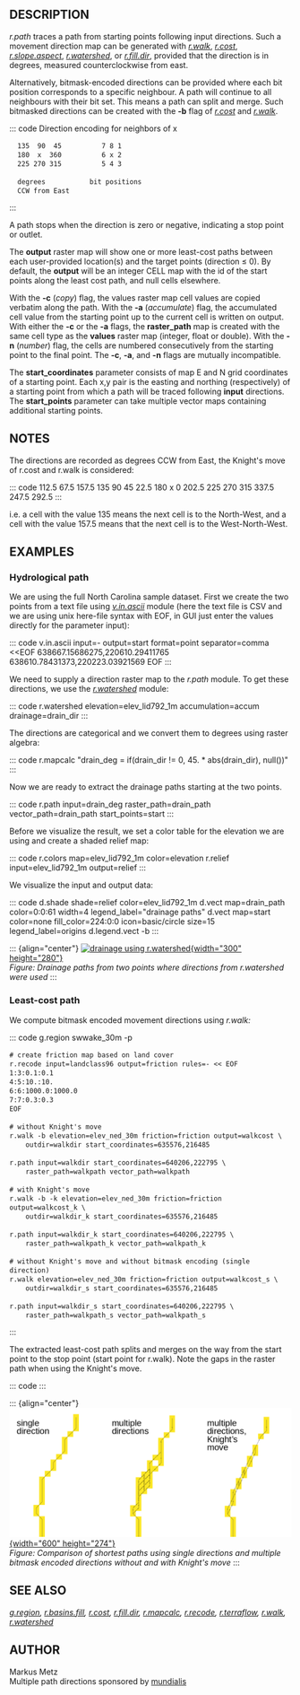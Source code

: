 ## DESCRIPTION

*r.path* traces a path from starting points following input directions.
Such a movement direction map can be generated with
*[r.walk](r.walk.html)*, *[r.cost](r.cost.html)*,
*[r.slope.aspect](r.slope.aspect.html)*,
*[r.watershed](r.watershed.html)*, or *[r.fill.dir](r.fill.dir.html)*,
provided that the direction is in degrees, measured counterclockwise
from east.

Alternatively, bitmask-encoded directions can be provided where each bit
position corresponds to a specific neighbour. A path will continue to
all neighbours with their bit set. This means a path can split and
merge. Such bitmasked directions can be created with the **-b** flag of
*[r.cost](r.cost.html)* and *[r.walk](r.walk.html)*.

::: code
    Direction encoding for neighbors of x

      135  90  45          7 8 1
      180  x  360          6 x 2
      225 270 315          5 4 3

      degrees           bit positions
      CCW from East
:::

A path stops when the direction is zero or negative, indicating a stop
point or outlet.

The **output** raster map will show one or more least-cost paths between
each user-provided location(s) and the target points (direction ≤ 0). By
default, the **output** will be an integer CELL map with the id of the
start points along the least cost path, and null cells elsewhere.

With the **-c** (*copy*) flag, the values raster map cell values are
copied verbatim along the path. With the **-a** (*accumulate*) flag, the
accumulated cell value from the starting point up to the current cell is
written on output. With either the **-c** or the **-a** flags, the
**raster_path** map is created with the same cell type as the **values**
raster map (integer, float or double). With the **-n** (*number*) flag,
the cells are numbered consecutively from the starting point to the
final point. The **-c**, **-a**, and **-n** flags are mutually
incompatible.

The **start_coordinates** parameter consists of map E and N grid
coordinates of a starting point. Each x,y pair is the easting and
northing (respectively) of a starting point from which a path will be
traced following **input** directions. The **start_points** parameter
can take multiple vector maps containing additional starting points.

## NOTES

The directions are recorded as degrees CCW from East, the Knight\'s move
of r.cost and r.walk is considered:

::: code
           112.5     67.5
    157.5  135   90  45   22.5
           180   x   0
    202.5  225  270  315  337.5
           247.5     292.5
:::

i.e. a cell with the value 135 means the next cell is to the North-West,
and a cell with the value 157.5 means that the next cell is to the
West-North-West.

## EXAMPLES

### Hydrological path

We are using the full North Carolina sample dataset. First we create the
two points from a text file using *[v.in.ascii](v.in.ascii.html)* module
(here the text file is CSV and we are using unix here-file syntax with
EOF, in GUI just enter the values directly for the parameter input):

::: code
    v.in.ascii input=- output=start format=point separator=comma <<EOF
    638667.15686275,220610.29411765
    638610.78431373,220223.03921569
    EOF
:::

We need to supply a direction raster map to the *r.path* module. To get
these directions, we use the *[r.watershed](r.watershed.html)* module:

::: code
    r.watershed elevation=elev_lid792_1m accumulation=accum drainage=drain_dir
:::

The directions are categorical and we convert them to degrees using
raster algebra:

::: code
    r.mapcalc "drain_deg = if(drain_dir != 0, 45. * abs(drain_dir), null())"
:::

Now we are ready to extract the drainage paths starting at the two
points.

::: code
    r.path input=drain_deg raster_path=drain_path vector_path=drain_path start_points=start
:::

Before we visualize the result, we set a color table for the elevation
we are using and create a shaded relief map:

::: code
    r.colors map=elev_lid792_1m color=elevation
    r.relief input=elev_lid792_1m output=relief
:::

We visualize the input and output data:

::: code
    d.shade shade=relief color=elev_lid792_1m
    d.vect map=drain_path color=0:0:61 width=4 legend_label="drainage paths"
    d.vect map=start color=none fill_color=224:0:0 icon=basic/circle size=15 legend_label=origins
    d.legend.vect -b
:::

::: {align="center"}
[![drainage using
r.watershed](r_path_with_r_watershed_direction.png){width="300"
height="280"}](r_path_with_r_watershed_direction.png)\
*Figure: Drainage paths from two points where directions from
r.watershed were used*
:::

### Least-cost path

We compute bitmask encoded movement directions using *r.walk:*

::: code
    g.region swwake_30m -p

    # create friction map based on land cover
    r.recode input=landclass96 output=friction rules=- << EOF
    1:3:0.1:0.1
    4:5:10.:10.
    6:6:1000.0:1000.0
    7:7:0.3:0.3
    EOF

    # without Knight's move
    r.walk -b elevation=elev_ned_30m friction=friction output=walkcost \
        outdir=walkdir start_coordinates=635576,216485

    r.path input=walkdir start_coordinates=640206,222795 \
        raster_path=walkpath vector_path=walkpath

    # with Knight's move
    r.walk -b -k elevation=elev_ned_30m friction=friction output=walkcost_k \
        outdir=walkdir_k start_coordinates=635576,216485

    r.path input=walkdir_k start_coordinates=640206,222795 \
        raster_path=walkpath_k vector_path=walkpath_k

    # without Knight's move and without bitmask encoding (single direction)
    r.walk elevation=elev_ned_30m friction=friction output=walkcost_s \
        outdir=walkdir_s start_coordinates=635576,216485

    r.path input=walkdir_s start_coordinates=640206,222795 \
        raster_path=walkpath_s vector_path=walkpath_s
:::

The extracted least-cost path splits and merges on the way from the
start point to the stop point (start point for r.walk). Note the gaps in
the raster path when using the Knight\'s move.

::: code
:::

::: {align="center"}
[![least cost path using bitmask](r_path_with_bitmask.png){width="600"
height="274"}](r_path_with_bitmask.png)\
*Figure: Comparison of shortest paths using single directions and
multiple bitmask encoded directions without and with Knight\'s move*
:::

## SEE ALSO

*[g.region](g.region.html), [r.basins.fill](r.basins.fill.html),
[r.cost](r.cost.html), [r.fill.dir](r.fill.dir.html),
[r.mapcalc](r.mapcalc.html), [r.recode](r.recode.html),
[r.terraflow](r.terraflow.html), [r.walk](r.walk.html),
[r.watershed](r.watershed.html)*

## AUTHOR

Markus Metz\
Multiple path directions sponsored by
[mundialis](https://www.mundialis.de)
